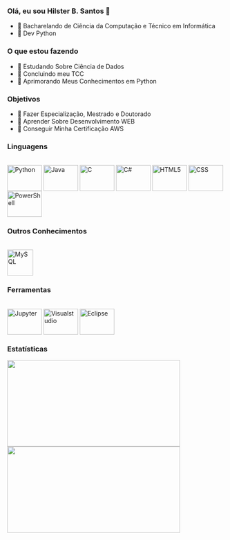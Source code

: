 ### Olá, eu sou Hilster B. Santos 👋
- 🔭 Bacharelando de Ciência da Computação e Técnico em Informática
- 🌱 Dev Python

### O que estou fazendo
- 🌵 Estudando Sobre Ciência de Dados
- 🌱 Concluindo meu TCC
- 🌴 Aprimorando Meus Conhecimentos em Python

### Objetivos
- 🌵 Fazer Especialização, Mestrado e Doutorado
- 🌱 Aprender Sobre Desenvolvimento WEB
- 🌴 Conseguir Minha Certificação AWS

### Linguagens

<div  align="left" style="display: inline_block"><br>
  <img align="center" alt="Python"     height="60" width="80" src="https://cdn.jsdelivr.net/gh/devicons/devicon@latest/icons/python/python-original.svg"         />
  <img align="center" alt="Java"       height="60" width="80" src="https://cdn.jsdelivr.net/gh/devicons/devicon@latest/icons/java/java-original.svg"             />
  <img align="center" alt="C"          height="60" width="80" src="https://cdn.jsdelivr.net/gh/devicons/devicon@latest/icons/c/c-original.svg"                   />
  <img align="center" alt="C#"         height="60" width="80" src="https://cdn.jsdelivr.net/gh/devicons/devicon@latest/icons/csharp/csharp-original.svg"         />
  <img align="center" alt="HTML5"      height="60" width="80" src="https://cdn.jsdelivr.net/gh/devicons/devicon/icons/html5/html5-original.svg"                  />
  <img align="center" alt="CSS"        height="60" width="80" src="https://cdn.jsdelivr.net/gh/devicons/devicon@latest/icons/css3/css3-original.svg"             />  
  <img align="center" alt="PowerShell" height="60" width="80" src="https://cdn.jsdelivr.net/gh/devicons/devicon@latest/icons/powershell/powershell-original.svg" />
  
</div>

### Outros Conhecimentos

<div  align="left" style="display: inline_block"><br>
  <img align="center" alt="MySQL" height="60" width="60" src="https://cdn.jsdelivr.net/gh/devicons/devicon@latest/icons/mysql/mysql-original-wordmark.svg" /> 
</div>
  
### Ferramentas
<div  align="left" style="display: inline_block"><br>
  <img align="center" alt="Jupyter" height="60" width="80" src="https://cdn.jsdelivr.net/gh/devicons/devicon@latest/icons/jupyter/jupyter-original-wordmark.svg" />
  <img align="center" alt="Visualstudio" height="60" width="80" src="https://cdn.jsdelivr.net/gh/devicons/devicon@latest/icons/visualstudio/visualstudio-original.svg" /> 
  <img align="center" alt="Eclipse" height="60" width="80" src="https://cdn.jsdelivr.net/gh/devicons/devicon@latest/icons/eclipse/eclipse-original.svg" /> 
</div> 



### Estatísticas

<div align="left">
  <a href="https://github.com/Hilster00">
  <img height="200em" width="400" src="https://github-readme-stats.vercel.app/api?username=Hilster00&show_icons=true&theme=tokyonight&include_all_commits=true&count_private=true"/>
  <img height="200em" width="400" src="https://github-readme-stats.vercel.app/api/top-langs/?username=Hilster00&layout=compact&langs_count=7&theme=tokyonight"/>
</div>
